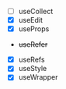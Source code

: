 - [ ] useCollect
- [x] useEdit
- [x] useProps
- ~~useRefer~~
- [x] useRefs
- [x] useStyle
- [x] useWrapper